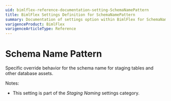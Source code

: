 ```yaml
---
uid: bimlflex-reference-documentation-setting-SchemaNamePattern
title: BimlFlex Settings Definition for SchemaNamePattern
summary: Documentation of settings option within BimlFlex for SchemaNamePattern
varigenceProduct: BimlFlex
varigenceArticleType: Reference
---
```


# Schema Name Pattern

Specific override behavior for the schema name for staging tables and other database assets.

Notes:

* This setting is part of the *Staging Naming* settings category.

